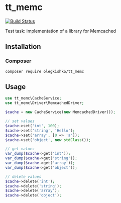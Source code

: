 # tt_memc

[![Build Status](https://app.travis-ci.com/olegkishko/tt_memc.svg?token=rzWScp6CmuGjXTuUz96W&branch=master)](https://app.travis-ci.com/olegkishko/tt_memc)


Test task: implementation of a library for Memcached

## Installation
 
### Composer

`composer require olegkishko/tt_memc`

## Usage

```php
use tt_memc\CacheService;
use tt_memc\Driver\MemcachedDriver;

$cache = new CacheService(new MemcachedDriver());

// set values
$cache->set('int', 100);
$cache->set('string', 'Hello');
$cache->set('array', [0 => 'a']);
$cache->set('object', new stdClass());

// get values
var_dump($cache->get('int'));
var_dump($cache->get('string'));
var_dump($cache->get('array'));
var_dump($cache->get('object'));

// delete values
$cache->delete('int');
$cache->delete('string');
$cache->delete('array');
$cache->delete('object');
```
